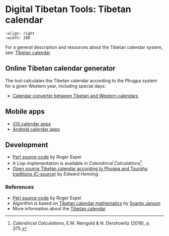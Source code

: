 # Digital Tibetan Tools: Tibetan calendar

```{image} Images/tibetan_calendar_tool.jpg
:align: right
:width: 280
```
For a general description and resources about the Tibetan calendar system, see: [Tibetan calendar](tibetan_calendar.md)

## Online Tibetan calendar generator

The tool calculates the Tibetan calendar according to the Phugpa system for a given Western year, including special days:

* [Calendar converter between Tibetan and Western calendars](https://www.lotsawahouse.org/Cgi/phugpa.pl)

## Mobile apps

- [iOS calendar apps](apps_ios_calendar)
- [Android calendar apps](apps_android_calendar)

## Development

- [Perl source-code](https://www.lotsawahouse.org/Static/Calendar-Phugpa-dev.zip) by Roger Espel
- A Lisp implementation is available in _Calendrical Calculations_[^1].
- [Open source Tibetan calendar according to Phugpa and Tsurphu traditions (C-source)](http://www.kalacakra.org/calendar/os_tib.htm) by _Edward Henning_.

[^1]: _Calendrical Calculations_, E.M. Reingold & N. Dershowitz (2018), p. 375. 

### References

- [Perl source-code](https://www.lotsawahouse.org/Static/Calendar-Phugpa-dev.zip) by Roger Espel
- Algorithm is based on [Tibetan calendar mathematics](http://www2.math.uu.se/~svante/papers/calendars/tibet.pdf) by [Svante Janson](https://katalog.uu.se/empInfo?id=XX2949)
- More information about the [Tibetan calendar](tibetan_calendar.md)